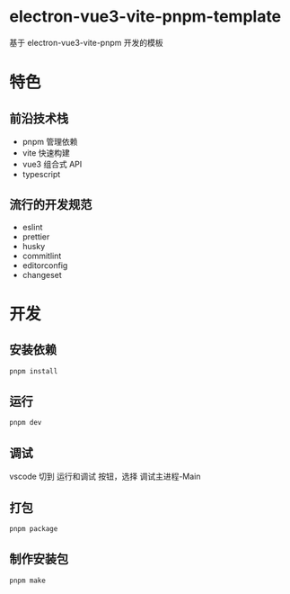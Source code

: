 # electron-vue3-vite-pnpm-template

基于 electron-vue3-vite-pnpm 开发的模板

# 特色

## 前沿技术栈

- pnpm 管理依赖
- vite 快速构建
- vue3 组合式 API
- typescript

## 流行的开发规范

- eslint
- prettier
- husky
- commitlint
- editorconfig
- changeset

# 开发

## 安装依赖

```bash
pnpm install
```

## 运行

```bash
pnpm dev
```

## 调试

vscode 切到 运行和调试 按钮，选择 调试主进程-Main

## 打包

```bash
pnpm package
```

## 制作安装包

```bash
pnpm make
```
